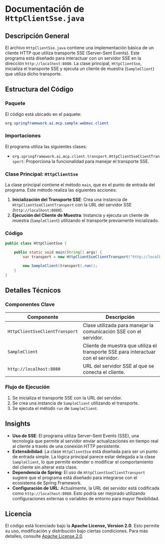 # Documentación de `HttpClientSse.java`

## Descripción General

El archivo `HttpClientSse.java` contiene una implementación básica de un cliente HTTP que utiliza transporte SSE (Server-Sent Events). Este programa está diseñado para interactuar con un servidor SSE en la dirección `http://localhost:8080`. La clase principal, `HttpClientSse`, inicializa el transporte SSE y ejecuta un cliente de muestra (`SampleClient`) que utiliza dicho transporte.

## Estructura del Código

### Paquete
El código está ubicado en el paquete:
```java
org.springframework.ai.mcp.sample.webmvc.client
```

### Importaciones
El programa utiliza las siguientes clases:
- `org.springframework.ai.mcp.client.transport.HttpClientSseClientTransport`: Proporciona la funcionalidad para manejar el transporte SSE.
  
### Clase Principal: `HttpClientSse`
La clase principal contiene el método `main`, que es el punto de entrada del programa. Este método realiza las siguientes acciones:
1. **Inicialización del Transporte SSE**: Crea una instancia de `HttpClientSseClientTransport` con la URL del servidor SSE (`http://localhost:8080`).
2. **Ejecución del Cliente de Muestra**: Instancia y ejecuta un cliente de muestra (`SampleClient`) utilizando el transporte previamente inicializado.

### Código
```java
public class HttpClientSse {

    public static void main(String[] args) {
        var transport = new HttpClientSseClientTransport("http://localhost:8080");

        new SampleClient(transport).run();
    }
}
```

## Detalles Técnicos

### Componentes Clave
| Componente                          | Descripción                                                                 |
|-------------------------------------|-----------------------------------------------------------------------------|
| `HttpClientSseClientTransport`      | Clase utilizada para manejar la comunicación SSE con el servidor.           |
| `SampleClient`                      | Cliente de muestra que utiliza el transporte SSE para interactuar con el servidor. |
| `http://localhost:8080`             | URL del servidor SSE al que se conecta el cliente.                          |

### Flujo de Ejecución
1. Se inicializa el transporte SSE con la URL del servidor.
2. Se crea una instancia de `SampleClient` utilizando el transporte.
3. Se ejecuta el método `run` de `SampleClient`.

## Insights

- **Uso de SSE**: El programa utiliza Server-Sent Events (SSE), una tecnología que permite al servidor enviar actualizaciones en tiempo real al cliente a través de una conexión HTTP persistente.
- **Extensibilidad**: La clase `HttpClientSse` está diseñada para ser un punto de entrada simple. La lógica principal parece estar delegada a la clase `SampleClient`, lo que permite extender o modificar el comportamiento del cliente sin alterar esta clase.
- **Dependencia de Spring**: El uso de `HttpClientSseClientTransport` sugiere que el programa está diseñado para integrarse con el ecosistema de Spring Framework.
- **Configuración de URL**: Actualmente, la URL del servidor está codificada como `http://localhost:8080`. Esto podría ser mejorado utilizando configuraciones externas o variables de entorno para mayor flexibilidad.

## Licencia

El código está licenciado bajo la **Apache License, Version 2.0**. Esto permite su uso, modificación y distribución bajo ciertas condiciones. Para más detalles, consulte [Apache License 2.0](https://www.apache.org/licenses/LICENSE-2.0).
